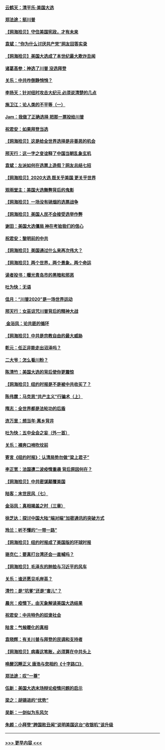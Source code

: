 #### [云鹤天：清平乐‧美国大选](../pages/nsc993/n12540916.md?t=11111602) 
#### [郑法途：挺川普](../pages/nsc993/n12540898.md?t=11111602) 
#### [【网海拾贝】守住美国宪政，才有未来](../pages/nsc993/n12540423.md?t=11111602) 
#### [袁斌：“你为什么讨厌共产党”网友回答实录](../pages/nsc993/n12540208.md?t=11111602) 
#### [【网海拾贝】美国大选成了本世纪最大欺诈丑闻](../pages/nsc993/n12538029.md?t=11111602) 
#### [诸葛高参：神选了川普 没选拜登](../pages/nsc993/n12537664.md?t=11111602) 
#### [关乐：中共咋倒静悄悄？](../pages/nsc993/n12537615.md?t=11111602) 
#### [李扬天：针对纽时攻击大纪元 必须说清楚的几点](../pages/nsc993/n12536001.md?t=11111602) 
#### [施卫江：论人类的不平等（一）](../pages/nsc993/n12535700.md?t=11111602) 
#### [Jam：我做了正确选择 把那一票投给川普](../pages/nsc993/n12535743.md?t=11111602) 
#### [祝君安：如果拜登当选](../pages/nsc993/n12535726.md?t=11111602) 
#### [【网海拾贝】这是给全世界选择是非善恶的机会](../pages/nsc993/n12535061.md?t=11111602) 
#### [邢天行：这一字之变诠释了中国当朝乱象玄机](../pages/nsc993/n12533446.md?t=11111602) 
#### [袁斌：左派如何在选票上造假？网友总结七招](../pages/nsc993/n12533180.md?t=11111602) 
#### [【网海拾贝】2020大选 既关乎美国 更关乎世界](../pages/nsc993/n12533161.md?t=11111602) 
#### [观雨堂主：美国大选舞弊背后的鬼影](../pages/nsc993/n12533153.md?t=11111602) 
#### [【网海拾贝】一场没有硝烟的选票战争](../pages/nsc993/n12531883.md?t=11111602) 
#### [【网海拾贝】美国人民不会接受选举作弊](../pages/nsc993/n12528850.md?t=11111602) 
#### [谢田：美国大选僵局 神在考验我们的信心](../pages/nsc993/n12527932.md?t=11111602) 
#### [祝君安：黎明前的中共](../pages/nsc993/n12524071.md?t=11111602) 
#### [【网海拾贝】美国通过什么来再次伟大？](../pages/nsc993/n12523844.md?t=11111602) 
#### [【网海拾贝】两个世界，两个景象，两个命运](../pages/nsc993/n12521419.md?t=11111602) 
#### [读者投书：曝光青岛市的黑暗和邪恶](../pages/nsc993/n12520988.md?t=11111602) 
#### [吐为快：无语](../pages/nsc993/n12518588.md?t=11111602) 
#### [佳月：“川普2020”是一场世界运动](../pages/nsc993/n12518581.md?t=11111602) 
#### [邢天行：女巫诅咒川普背后的精神大战](../pages/nsc993/n12517257.md?t=11111602) 
#### [ 金浴凤：论共匪的循环](../pages/nsc993/n12517133.md?t=11111602) 
#### [【网海拾贝】中共是宗教自由的最大威胁](../pages/nsc993/n12516879.md?t=11111602) 
#### [乾元：任正非能走出沼泽吗？](../pages/nsc993/n12515831.md?t=11111602) 
#### [二大爷：怎么看川粉？](../pages/nsc993/n12515820.md?t=11111602) 
#### [陈清竹：美国大选的背后使你更震惊](../pages/nsc993/n12515589.md?t=11111602) 
#### [【网海拾贝】纽约时报是不是被中共收买了？](../pages/nsc993/n12515122.md?t=11111602) 
#### [陈伟霆：马克思“共产主义”行骗术（上）](../pages/nsc993/n12510217.md?t=11111602) 
#### [隋志：全世界都是法轮功的后盾](../pages/nsc993/n12510636.md?t=11111602) 
#### [连万里：想当年‧离乡背井](../pages/nsc993/n12510623.md?t=11111602) 
#### [吐为快：五中全会之妄（外一首）](../pages/nsc993/n12510470.md?t=11111602) 
#### [关乐：裸奔口哨吹坟前](../pages/nsc993/n12510403.md?t=11111602) 
#### [寄言《纽约时报》：认清局势勿做“梁上君子”](../pages/nsc993/n12510042.md?t=11111602) 
#### [李正宽：法国遭二波疫情重袭 背后原因何在？](../pages/nsc993/n12509971.md?t=11111602) 
#### [【网海拾贝】中共密谋颠覆美国](../pages/nsc993/n12509816.md?t=11111602) 
#### [陆客：末世民风（七）](../pages/nsc993/n12507822.md?t=11111602) 
#### [金浴凤：真相揭盖之时（三章）](../pages/nsc993/n12507804.md?t=11111602) 
#### [徐芝达：探讨中国大陆“端对端”加密通讯的突破方式](../pages/nsc993/n12507682.md?t=11111602) 
#### [玲兰：听不懂的“一带一路”](../pages/nsc993/n12507669.md?t=11111602) 
#### [【网海拾贝】纽约时报成了美国版的环球时报](../pages/nsc993/n12507053.md?t=11111602) 
#### [骆克仁：要真打台湾还会一直喊吗？](../pages/nsc993/n12506843.md?t=11111602) 
#### [【网海拾贝】毛泽东的肿脸与习近平的风车](../pages/nsc993/n12504537.md?t=11111602) 
#### [关乐：谁还愿见毛岸英？](../pages/nsc993/n12503866.md?t=11111602) 
#### [清竹：是“坑爹”还是“害儿”？](../pages/nsc993/n12503034.md?t=11111602) 
#### [晨光：疫情下，由天象解读美国大选结果](../pages/nsc993/n12502536.md?t=11111602) 
#### [祝君安：中共特色的奴隶社会](../pages/nsc993/n12501529.md?t=11111602) 
#### [陆言：气候暖化的真相](../pages/nsc993/n12501183.md?t=11111602) 
#### [袁晓辉：有关川普与拜登的民调和支持者](../pages/nsc993/n12500433.md?t=11111602) 
#### [【网海拾贝】病毒这笔账，必须算在中共头上](../pages/nsc993/n12500320.md?t=11111602) 
#### [唤醒沉睡正义 唐浩与您相约《十字路口》](../pages/nsc993/n12497980.md?t=11111602) 
#### [郑法途：叹“一尊”](../pages/nsc993/n12498837.md?t=11111602) 
#### [伍新：美国大选末场辩论疫情问题的启示](../pages/nsc993/n12498829.md?t=11111602) 
#### [梁之：胡锡进的“优势”](../pages/nsc993/n12498780.md?t=11111602) 
#### [吴新：一剑似为东风欠](../pages/nsc993/n12498772.md?t=11111602) 
#### [朱颜：小拜登“跨国败丑闻”说明美国这台“收银机”该升级](../pages/nsc993/n12498731.md?t=11111602) 

----
#### [ >>> 更早内容 <<< ](../indexes/nsc993-earlier.md)
